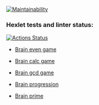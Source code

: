 [![Maintainability](https://api.codeclimate.com/v1/badges/9882dcbdd2353ad3d1cc/maintainability)](https://codeclimate.com/github/GusinieIstorii/frontend-project-44/maintainability)

### Hexlet tests and linter status:
[![Actions Status](https://github.com/GusinieIstorii/frontend-project-44/workflows/hexlet-check/badge.svg)](https://github.com/GusinieIstorii/frontend-project-44/actions)

* [Brain even 
game](https://asciinema.org/a/tGsRKfFGR2vHrwxFRzohgkR4S)

* [Brain calc 
game](https://asciinema.org/a/NfPLSECpBIEDu3uiF2dkfb00q)

* [Brain gcd 
game](https://asciinema.org/a/dqYUnIqcxKn0kwqdDDYRNC1Vo)

* [Brain 
progression](https://asciinema.org/a/g09BndpfHwWTA2AbZU06TUYb4)

* [Brain prime](https://asciinema.org/a/FSHu4HSKRrMC91RB5ga8DnmHL)
